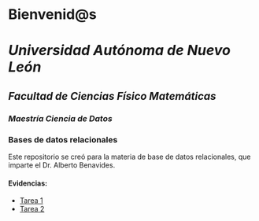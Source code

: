 # Bienvenid@s
# *Universidad Autónoma de Nuevo León*
## *Facultad de Ciencias Físico Matemáticas*
### *Maestría Ciencia de Datos*

### Bases de datos relacionales

Este repositorio se creó para la materia de base de datos relacionales, que imparte el Dr. Alberto Benavides.

#### Evidencias:
- [Tarea 1](/Tarea%201/Actividadad%201.md)
- [Tarea 2](/Tarea%201/Actividadad%202.md)


